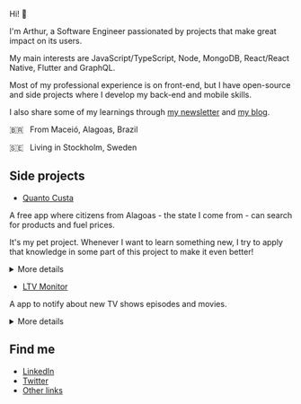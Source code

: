Hi! :wave:

I'm Arthur, a Software Engineer passionated by projects that make great impact on its users.

My main interests are JavaScript/TypeScript, Node, MongoDB, React/React Native, Flutter and GraphQL.

Most of my professional experience is on front-end, but I have open-source and side projects where I develop my back-end and mobile skills.

I also share some of my learnings through [my newsletter](https://buttondown.email/arthurdenner) and [my blog](https://arthurdenner.hashnode.dev).

🇧🇷 &nbsp; From Maceió, Alagoas, Brazil

🇸🇪 &nbsp; Living in Stockholm, Sweden

## Side projects

- [Quanto Custa](https://quantocusta.netlify.app)

A free app where citizens from Alagoas - the state I come from - can search for products and fuel prices.

It's my pet project. Whenever I want to learn something new, I try to apply that knowledge in some part of this project to make it even better!

<details>
  <summary>More details</summary>
  <p>Tools and technologies used:</p>

- [Figma](https://www.figma.com/) for designing everything - mobile app, website, logos, social media content;
- [MongoDB Atlas](https://www.mongodb.com/cloud/atlas) as the database to searches, results, suggestions, etc;
- [MongoDB Charts](https://www.mongodb.com/products/charts) and [MongoDB Compass](https://www.mongodb.com/products/compass) to visualize and have insights over the data;
- [MongoDB Atlas Search](https://docs.atlas.mongodb.com/atlas-search/) to index thousands of products and allow suggestions for the users;
- Node and TypeScript on the back-end to build the API;
- [RabbitMQ](https://www.rabbitmq.com/) + [Web scraping](https://en.wikipedia.org/wiki/Web_scraping) for daily updates on suggestions;
- [New Relic](https://newrelic.com/) for application monitoring on the API;
- [Sentry](https://www.sentry.io) for error tracking on the API;
- [Gatsby](https://www.gatsbyjs.org/) to build the [website](https://quantocusta.netlify.app/);
- [Flutter](https://flutter.dev/) to build the mobile app;
- [Firebase](https://firebase.google.com/) for remote config (custom logo during holidays), analytics and crash reports;
- [Svelte](https://svelte.dev/) for the admin dashboard;
</details>

- [LTV Monitor](https://ltv-monitor.vercel.app)

A app to notify about new TV shows episodes and movies.

<details>
  <summary>More details</summary>
  <p>Tools and technologies used:</p>

- [Figma](https://www.figma.com/) for design;
- [MongoDB Atlas](https://www.mongodb.com/cloud/atlas) as the database to users, shows, etc;
- [MongoDB Charts](https://www.mongodb.com/products/charts) and [MongoDB Compass](https://www.mongodb.com/products/compass) to visualize and have insights over the data, e.g, [how the searches are distributed around the state](https://www.instagram.com/p/B9C5s_9pL38/);
- Node and TypeScript on the back-end to build the API;
- [RabbitMQ](https://www.rabbitmq.com/) + [OneSignal](https://onesignal.com/) for sending push notifications;
- [New Relic](https://newrelic.com/) for application monitoring on the API;
- [Sentry](https://www.sentry.io) for error tracking on the API;
- HTML and CSS to build the [website](https://ltv-monitor.vercel.app);
- [Flutter](https://flutter.dev/) to build the mobile app;
- [Firebase](https://firebase.google.com/) for remote config (logo), analytics and crash reports;
</details>

## Find me

- [LinkedIn](https://www.linkedin.com/in/arthurdenner)
- [Twitter](https://twitter.com/_arthurdenner)
- [Other links](https://linktr.ee/arthurdenner)
